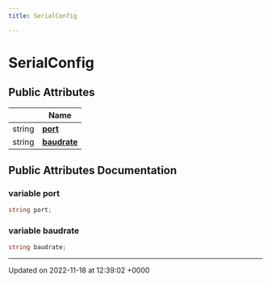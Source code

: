 ```yaml
---
title: SerialConfig

---
```


# SerialConfig





## Public Attributes

|                | Name           |
| -------------- | -------------- |
| string | **[port](/SignallingSystem-doc/vb/Classes/classSerialConfig/#variable-port)**  |
| string | **[baudrate](/SignallingSystem-doc/vb/Classes/classSerialConfig/#variable-baudrate)**  |

## Public Attributes Documentation

### variable port

```csharp
string port;
```


### variable baudrate

```csharp
string baudrate;
```


-------------------------------

Updated on 2022-11-18 at 12:39:02 +0000